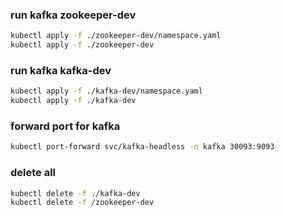 ### run kafka zookeeper-dev

```bash
kubectl apply -f ./zookeeper-dev/namespace.yaml
kubectl apply -f ./zookeeper-dev
```


### run kafka kafka-dev

```bash
kubectl apply -f ./kafka-dev/namespace.yaml
kubectl apply -f ./kafka-dev
```


### forward port for kafka
```bash
kubectl port-forward svc/kafka-headless -n kafka 30093:9093
```


### delete all
```bash
kubectl delete -f ./kafka-dev
kubectl delete -f /zookeeper-dev
```

